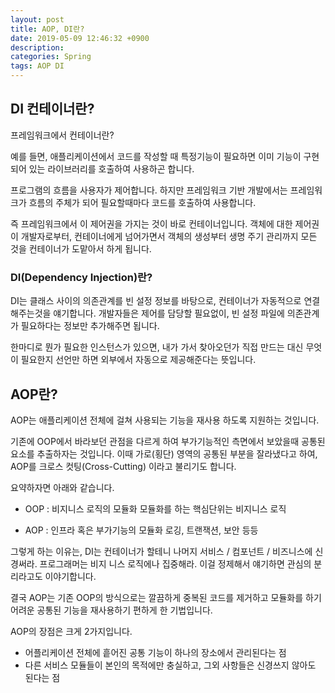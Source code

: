 ```yaml
---
layout: post
title: AOP, DI란?
date: 2019-05-09 12:46:32 +0900
description:
categories: Spring
tags: AOP DI
---
```


##  DI 컨테이너란?

프레임워크에서 컨테이너란?

예를 들면, 애플리케이션에서 코드를 작성할 때  특정기능이 필요하면 이미 기능이 구현되어 있는 라이브러리를 호출하여 사용하곤 합니다. 

프로그램의 흐름을 사용자가 제어합니다. 하지만 프레임워크 기반 개발에서는 프레임워크가 흐름의 주체가 되어 필요할때마다 코드를 호출하여 사용합니다.

즉 프레임워크에서 이 제어권을 가지는 것이 바로 컨테이너입니다. 객체에 대한 제어권이 개발자로부터, 컨테이너에게 넘어가면서 객체의 생성부터 생명 주기 관리까지 모든 것을 컨테이너가 도맡아서 하게 됩니다.
  

### DI(Dependency Injection)란?

DI는 클래스 사이의 의존관계를 빈 설정 정보를 바탕으로, 컨테이너가 자동적으로 연결해주는것을 얘기합니다. 개발자들은 제어를 담당할 필요없이, 빈 설정 파일에 의존관계가 필요하다는 정보만 추가해주면 됩니다.

한마디로 뭔가 필요한 인스턴스가 있으면, 내가 가서 찾아오던가 직접 만드는 대신 무엇이 필요한지 선언만 하면 외부에서 자동으로 제공해준다는 뜻입니다.

##  AOP란?

AOP는 애플리케이션 전체에 걸쳐 사용되는 기능을 재사용 하도록 지원하는 것입니다.

기존에 OOP에서 바라보던 관점을 다르게 하여 부가기능적인 측면에서 보았을때 공통된 요소를 추출하자는 것입니다.  이때 가로(횡단) 영역의 공통된 부분을 잘라냈다고 하여, AOP를 크로스 컷팅(Cross-Cutting) 이라고 불리기도 합니다. 

요약하자면 아래와 같습니다. 

* OOP : 비지니스 로직의 모듈화
        모듈화를 하는 핵심단위는 비지니스 로직

* AOP : 인프라 혹은 부가기능의 모듈화
	    로깅, 트랜잭션, 보안 등등

그렇게 하는 이유는, DI는 컨테이너가 할테니 나머지 
서비스 / 컴포넌트 / 비즈니스에 신경써라. 
프로그래머는 비지 니스 로직에나 집중해라. 이걸 정제해서 얘기하면 관심의 분리라고도 이야기합니다.

결국 AOP는 기존 OOP의 방식으로는 깔끔하게 중복된 코드를 제거하고 모듈화를 하기 어려운 공통된 기능을 재사용하기 편하게 한 기법입니다.

AOP의 장점은 크게 2가지입니다.

* 어플리케이션 전체에 흩어진 공통 기능이 하나의 장소에서 관리된다는 점
* 다른 서비스 모듈들이 본인의 목적에만 충실하고, 그외 사항들은 신경쓰지 않아도 된다는 점